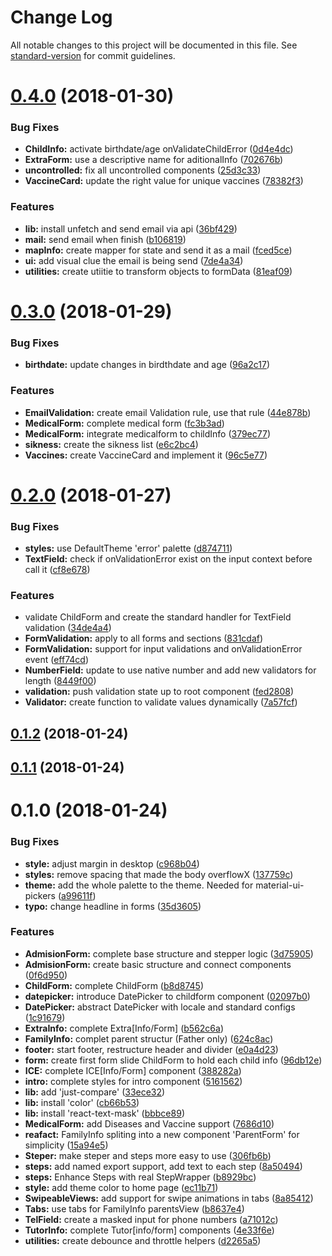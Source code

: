 # Change Log

All notable changes to this project will be documented in this file. See [standard-version](https://github.com/conventional-changelog/standard-version) for commit guidelines.

<a name="0.4.0"></a>
# [0.4.0](https://github.com/taverasmisael/kcs-admision-form/compare/v0.3.0...v0.4.0) (2018-01-30)


### Bug Fixes

* **ChildInfo:** activate birthdate/age onValidateChildError ([0d4e4dc](https://github.com/taverasmisael/kcs-admision-form/commit/0d4e4dc))
* **ExtraForm:** use a descriptive name for aditionalInfo ([702676b](https://github.com/taverasmisael/kcs-admision-form/commit/702676b))
* **uncontrolled:** fix all uncontrolled components ([25d3c33](https://github.com/taverasmisael/kcs-admision-form/commit/25d3c33))
* **VaccineCard:** update the right value for unique vaccines ([78382f3](https://github.com/taverasmisael/kcs-admision-form/commit/78382f3))


### Features

* **lib:** install unfetch and send email via api ([36bf429](https://github.com/taverasmisael/kcs-admision-form/commit/36bf429))
* **mail:** send email when finish ([b106819](https://github.com/taverasmisael/kcs-admision-form/commit/b106819))
* **mapInfo:** create mapper for state and send it as a mail ([fced5ce](https://github.com/taverasmisael/kcs-admision-form/commit/fced5ce))
* **ui:** add visual clue the email is being send ([7de4a34](https://github.com/taverasmisael/kcs-admision-form/commit/7de4a34))
* **utilities:** create utiitie to transform objects to formData ([81eaf09](https://github.com/taverasmisael/kcs-admision-form/commit/81eaf09))



<a name="0.3.0"></a>
# [0.3.0](https://github.com/taverasmisael/kcs-admision-form/compare/v0.2.0...v0.3.0) (2018-01-29)


### Bug Fixes

* **birthdate:** update changes in birdthdate and age ([96a2c17](https://github.com/taverasmisael/kcs-admision-form/commit/96a2c17))


### Features

* **EmailValidation:** create email Validation rule, use that rule ([44e878b](https://github.com/taverasmisael/kcs-admision-form/commit/44e878b))
* **MedicalForm:** complete medical form ([fc3b3ad](https://github.com/taverasmisael/kcs-admision-form/commit/fc3b3ad))
* **MedicalForm:** integrate medicalform to childInfo ([379ec77](https://github.com/taverasmisael/kcs-admision-form/commit/379ec77))
* **sikness:** create the sikness list ([e6c2bc4](https://github.com/taverasmisael/kcs-admision-form/commit/e6c2bc4))
* **Vaccines:** create VaccineCard and implement it ([96c5e77](https://github.com/taverasmisael/kcs-admision-form/commit/96c5e77))



<a name="0.2.0"></a>
# [0.2.0](https://github.com/taverasmisael/kcs-admision-form/compare/v0.1.2...v0.2.0) (2018-01-27)


### Bug Fixes

* **styles:** use DefaultTheme 'error' palette ([d874711](https://github.com/taverasmisael/kcs-admision-form/commit/d874711))
* **TextField:** check if onValidationError exist on the input context before call it ([cf8e678](https://github.com/taverasmisael/kcs-admision-form/commit/cf8e678))


### Features

* validate ChildForm and create the standard handler for TextField validation ([34de4a4](https://github.com/taverasmisael/kcs-admision-form/commit/34de4a4))
* **FormValidation:** apply to all forms and sections ([831cdaf](https://github.com/taverasmisael/kcs-admision-form/commit/831cdaf))
* **FormValidation:** support for input validations and onValidationError event ([eff74cd](https://github.com/taverasmisael/kcs-admision-form/commit/eff74cd))
* **NumberField:** update to use native number and add new validators for length ([8449f00](https://github.com/taverasmisael/kcs-admision-form/commit/8449f00))
* **validation:** push validation state up to root component ([fed2808](https://github.com/taverasmisael/kcs-admision-form/commit/fed2808))
* **Validator:** create function to validate values dynamically ([7a57fcf](https://github.com/taverasmisael/kcs-admision-form/commit/7a57fcf))



<a name="0.1.2"></a>
## [0.1.2](https://github.com/taverasmisael/kcs-admision-form/compare/v0.1.1...v0.1.2) (2018-01-24)



<a name="0.1.1"></a>
## [0.1.1](https://github.com/taverasmisael/kcs-admision-form/compare/v0.1.0...v0.1.1) (2018-01-24)



<a name="0.1.0"></a>
# 0.1.0 (2018-01-24)


### Bug Fixes

* **style:** adjust margin in desktop ([c968b04](https://github.com/taverasmisael/kcs-admision-form/commit/c968b04))
* **styles:** remove spacing that made the body overflowX ([137759c](https://github.com/taverasmisael/kcs-admision-form/commit/137759c))
* **theme:** add the whole palette to the theme. Needed for material-ui-pickers ([a99611f](https://github.com/taverasmisael/kcs-admision-form/commit/a99611f))
* **typo:** change headline in forms ([35d3605](https://github.com/taverasmisael/kcs-admision-form/commit/35d3605))


### Features

* **AdmisionForm:** complete base structure and stepper logic ([3d75905](https://github.com/taverasmisael/kcs-admision-form/commit/3d75905))
* **AdmisionForm:** create basic structure and connect components ([0f6d950](https://github.com/taverasmisael/kcs-admision-form/commit/0f6d950))
* **ChildForm:** complete ChildForm ([b8d8745](https://github.com/taverasmisael/kcs-admision-form/commit/b8d8745))
* **datepicker:** introduce DatePicker to childform component ([02097b0](https://github.com/taverasmisael/kcs-admision-form/commit/02097b0))
* **DatePicker:** abstract DatePicker with locale and standard configs ([1c91679](https://github.com/taverasmisael/kcs-admision-form/commit/1c91679))
* **ExtraInfo:** complete Extra[Info/Form] ([b562c6a](https://github.com/taverasmisael/kcs-admision-form/commit/b562c6a))
* **FamilyInfo:** complet parent structur (Father only) ([624c8ac](https://github.com/taverasmisael/kcs-admision-form/commit/624c8ac))
* **footer:** start footer, restructure header and divider ([e0a4d23](https://github.com/taverasmisael/kcs-admision-form/commit/e0a4d23))
* **form:** create first form slide ChildForm to hold each child info ([96db12e](https://github.com/taverasmisael/kcs-admision-form/commit/96db12e))
* **ICE:** complete ICE[Info/Form] component ([388282a](https://github.com/taverasmisael/kcs-admision-form/commit/388282a))
* **intro:** complete styles for intro component ([5161562](https://github.com/taverasmisael/kcs-admision-form/commit/5161562))
* **lib:** add 'just-compare' ([33ece32](https://github.com/taverasmisael/kcs-admision-form/commit/33ece32))
* **lib:** install 'color' ([cb66b53](https://github.com/taverasmisael/kcs-admision-form/commit/cb66b53))
* **lib:** install 'react-text-mask' ([bbbce89](https://github.com/taverasmisael/kcs-admision-form/commit/bbbce89))
* **MedicalForm:** add Diseases and Vaccine support ([7686d10](https://github.com/taverasmisael/kcs-admision-form/commit/7686d10))
* **reafact:** FamilyInfo spliting into a new component 'ParentForm' for simplicity ([15a94e5](https://github.com/taverasmisael/kcs-admision-form/commit/15a94e5))
* **Steper:** make steper and steps more easy to use ([306fb6b](https://github.com/taverasmisael/kcs-admision-form/commit/306fb6b))
* **steps:** add named export support, add text to each step ([8a50494](https://github.com/taverasmisael/kcs-admision-form/commit/8a50494))
* **steps:** Enhance Steps with real StepWrapper ([b8929bc](https://github.com/taverasmisael/kcs-admision-form/commit/b8929bc))
* **style:** add theme color to home page ([ec11b71](https://github.com/taverasmisael/kcs-admision-form/commit/ec11b71))
* **SwipeableViews:** add support for swipe animations in tabs ([8a85412](https://github.com/taverasmisael/kcs-admision-form/commit/8a85412))
* **Tabs:** use tabs for FamilyInfo parentsView ([b8637e4](https://github.com/taverasmisael/kcs-admision-form/commit/b8637e4))
* **TelField:** create a masked input for phone numbers ([a71012c](https://github.com/taverasmisael/kcs-admision-form/commit/a71012c))
* **TutorInfo:** complete Tutor[info/form] components ([4e33f6e](https://github.com/taverasmisael/kcs-admision-form/commit/4e33f6e))
* **utilities:** create debounce and throttle helpers ([d2265a5](https://github.com/taverasmisael/kcs-admision-form/commit/d2265a5))
